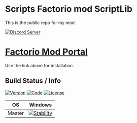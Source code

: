 # Scripts Factorio mod ScriptLib

This is the public repo for my mod.

[![Discord Server](https://discordapp.com/api/guilds/354003394718859275/embed.png?style=banner2)](discord.gg/D2YJFBm)

# [Factorio Mod Portal](https://mods.factorio.com/mod/Script_Config_Start)
Use the link above for installation.

## Build Status / Info
[![Version](http://img.shields.io/:version-0.0.2-red.svg?style=flat-square)](http://badges.org)
[![Code](http://img.shields.io/:code-lua-blue.svg?style=flat-square)](http://badges.org)
[![License](http://img.shields.io/:license-mit-blue.svg?style=flat-square)](http://badges.org)

| OS | Windows |
| ------ | ------- |
| Master   | [![Stability](http://img.shields.io/:Stability-stable-green.svg?style=flat-square)](http://badges.org)
